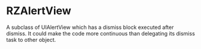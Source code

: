 RZAlertView
===========

A subclass of UIAlertView which has a dismiss block executed after dismiss. It could make the code more continuous than delegating its dismiss task to other object.
